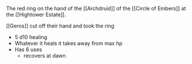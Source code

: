 The red ring on the hand of the [[Archdruid]] of the [[Circle of Embers]] at the [[Hightower Estate]].

[[Geros]] cut off their hand and took the ring

- 5 d10 healing
- Whatever it heals it takes away from max hp
- Has 6 uses
	- recovers at dawn